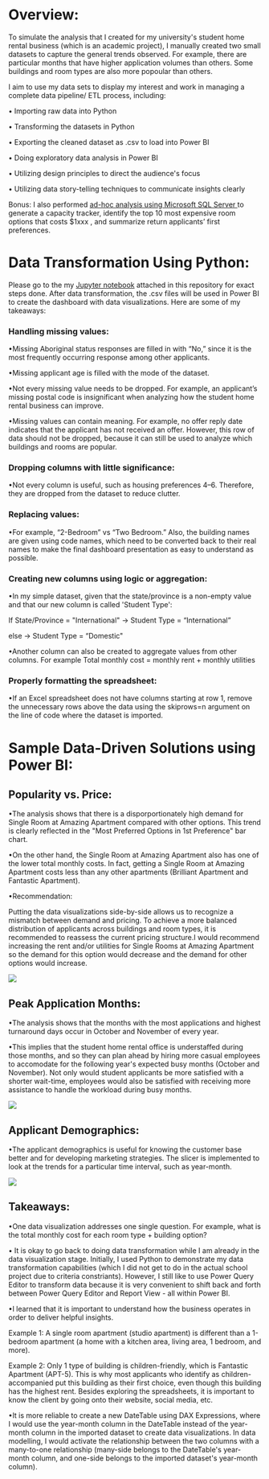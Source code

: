 <h1>Overview:</h1>
To simulate the analysis that I created for my university's student home rental business (which is an academic project), I manually created two small datasets to capture the general trends observed. For example, there are particular months that have higher application volumes than others. Some buildings and room types are also more popoular than others.

I aim to use my data sets to display my interest and work in managing a complete data pipeline/ ETL process, including:

• Importing raw data into Python

• Transforming the datasets in Python

• Exporting the cleaned dataset as .csv to load into Power BI

• Doing exploratory data analysis in Power BI

• Utilizing design principles to direct the audience's focus

• Utilizing data story-telling techniques to communicate insights clearly


Bonus: I also performed <a href="https://github.com/w7978708wen/Student-Home-Rental-Analysis/blob/main/HomeRentalAnalysis.sql"> ad-hoc analysis using Microsoft SQL Server </a> to generate a capacity tracker, identify the top 10 most expensive room options that costs $1xxx , and summarize return applicants’ first preferences.

<h1>Data Transformation Using Python:</h1>
Please go to the my <a href="https://github.com/w7978708wen/Student-Home-Rental-Analysis/blob/main/Python_data_transformation.ipynb">Jupyter notebook</a> attached in this repository for exact steps done. After data transformation, the .csv files will be used in Power BI to create the dashboard with data visualizations. Here are some of my takeaways:

<h3>Handling missing values:</h3>

•Missing Aboriginal status responses are filled in with “No,” since it is the most frequently occurring response among other applicants.

•Missing applicant age is filled with the mode of the dataset.

•Not every missing value needs to be dropped. For example, an applicant’s missing postal code is insignificant when analyzing how the student home rental business can improve.

•Missing values can contain meaning. For example, no offer reply date indicates that the applicant has not received an offer. However, this row of data should not be dropped, because it can still be used to analyze which buildings and rooms are popular. 

<h3>Dropping columns with little significance:</h3>

•Not every column is useful, such as housing preferences 4–6. Therefore, they are dropped from the dataset to reduce clutter. 

<h3>Replacing values:</h3>

•For example, “2-Bedroom” vs “Two Bedroom.” Also, the building names are given using code names, which need to be converted back to their real names to make the final dashboard presentation as easy to understand as possible.

<h3>Creating new columns using logic or aggregation:</h3>

•In my simple dataset, given that the state/province is a non-empty value and that our new column is called 'Student Type':

If State/Province = "International" → Student Type = “International”

else → Student Type = “Domestic"

•Another column can also be created to aggregate values from other columns. For example Total monthly cost = monthly rent + monthly utilities

<h3>Properly formatting the spreadsheet:</h3>

•If an Excel spreadsheet does not have columns starting at row 1, remove the unnecessary rows above the data using the skiprows=n argument on the line of code where the dataset is imported.

<h1>Sample Data-Driven Solutions using Power BI:</h1>

<h2>Popularity vs. Price:</h2>

•The analysis shows that there is a disporportionately high demand for Single Room at Amazing Apartment compared with other options. This trend is clearly reflected in the "Most Preferred Options in 1st Preference" bar chart. 

•On the other hand, the Single Room at Amazing Apartment also has one of the lower total monthly costs. In fact, getting a Single Room at Amazing Apartment costs less than any other apartments (Brilliant Apartment and Fantastic Apartment). 

•Recommendation: 

Putting the data visualizations side-by-side allows us to recognize a mismatch between demand and pricing. To achieve a more balanced distribution of applicants across buildings and room types, it is recommended to reassess the current pricing structure.I would recommend increasing the rent and/or utilities for Single Rooms at Amazing Apartment so the demand for this option would decrease and the demand for other options would increase.


<img src="https://github.com/w7978708wen/Student-Home-Rental-Analysis/blob/main/PowerBI%20Data%20Visualizations/Popularity%20vs.%20Price%20Data%20Visualization%201(1).png?raw=true">

<h2>Peak Application Months:</h2>

•The analysis shows that the months with the most applications and highest turnaround days occur in October and November of every year. 

•This implies that the student home rental office is understaffed during those months, and so they can plan ahead by hiring more casual employees to accomodate for the following year's expected busy months (October and November). Not only would student applicants be more satisfied with a shorter wait-time, employees would also be satisfied with receiving more assistance to handle the workload during busy months. 

<img src="https://github.com/w7978708wen/Student-Home-Rental-Analysis/blob/main/PowerBI%20Data%20Visualizations/Peak%20Application%20Timeline%20Data%20Visualization%202(1).png?raw=true">

<h2>Applicant Demographics:</h2>

•The applicant demographics is useful for knowing the customer base better and for developing marketing strategies. The slicer is implemented to look at the trends for a particular time interval, such as year-month. 

<img src="https://github.com/w7978708wen/Student-Home-Rental-Analysis/blob/main/PowerBI%20Data%20Visualizations/Applicant%20Demographics%20Dashboard(1).png?raw=true">


<h2>Takeaways:</h2>

•One data visualization addresses one single question. For example, what is the total monthly cost for each room type + building option? 

• It is okay to go back to doing data transformation while I am already in the data visualization stage. Initially, I used Python to demonstrate my data transformation capabilities (which I did not get to do in the actual school project due to criteria constriants). However, I still like to use Power Query Editor to transform data because it is very convenient to shift back and forth between Power Query Editor and Report View - all within Power BI.

•I learned that it is important to understand how the business operates in order to deliver helpful insights. 

Example 1: A single room apartment (studio apartment) is different than a 1-bedroom apartment (a home with a kitchen area, living area, 1 bedroom, and more).

Example 2: Only 1 type of building is children-friendly, which is Fantastic Apartment (APT-5). This is why most applicants who identify as children-accompanied put this building as their first choice, even though this building has the highest rent. Besides exploring the spreadsheets, it is important to know the client by going onto their website, social media, etc.

•It is more reliable to create a new DateTable using DAX Expressions, where I would use the year-month column in the DateTable instead of the year-month column in the imported dataset to create data visualizations. In data modelling, I would activate the relationship between the two columns with a many-to-one relationship (many-side belongs to the DateTable's year-month column, and one-side belongs to the imported dataset's year-month column). 








